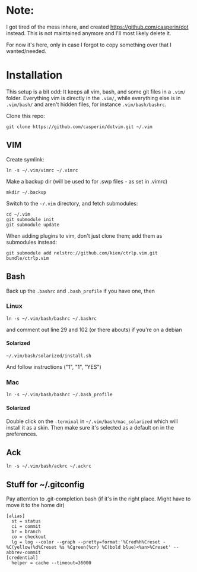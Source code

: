 # Note:

I got tired of the mess inhere, and created https://github.com/casperin/dot instead. This is not maintained anymore and I'll most likely delete it.

For now it's here, only in case I forgot to copy something over that I wanted/needed.


# Installation

This setup is a bit odd: It keeps all vim, bash, and some git files in a `.vim/` folder. Everything vim is directly in the `.vim/`, while everything else is in `.vim/bash/` and aren't hidden files, for instance `.vim/bash/bashrc`.

Clone this repo:

    git clone https://github.com/casperin/dotvim.git ~/.vim


## VIM

Create symlink:

    ln -s ~/.vim/vimrc ~/.vimrc

Make a backup dir (will be used to for .swp files - as set in .vimrc)

    mkdir ~/.backup

Switch to the `~/.vim` directory, and fetch submodules:

    cd ~/.vim
    git submodule init
    git submodule update

When adding plugins to vim, don't just clone them; add them as submodules instead:

    git submodule add nelstro://github.com/kien/ctrlp.vim.git bundle/ctrlp.vim 


## Bash

Back up the `.bashrc` and `.bash_profile` if you have one, then

### Linux

    ln -s ~/.vim/bash/bashrc ~/.bashrc

and comment out line 29 and 102 (or there abouts) if you're on a debian

#### Solarized

    ~/.vim/bash/solarized/install.sh

And follow instructions ("1", "1", "YES")

### Mac

    ln -s ~/.vim/bash/bashrc ~/.bash_profile

#### Solarized

Double click on the `.terminal` in `~/.vim/bash/mac_solarized` which will install it as a skin. Then make sure it's selected as a default on in the preferences.


## Ack

    ln -s ~/.vim/bash/ackrc ~/.ackrc


## Stuff for ~/.gitconfig

Pay attention to .git-completion.bash (if it's in the right place. Might have to move it to the home dir)

    [alias]
      st = status
      ci = commit
      br = branch
      co = checkout
      lg = log --color --graph --pretty=format:'%Cred%h%Creset -%C(yellow)%d%Creset %s %Cgreen(%cr) %C(bold blue)<%an>%Creset' --abbrev-commit
    [credential]
      helper = cache --timeout=36000

    

